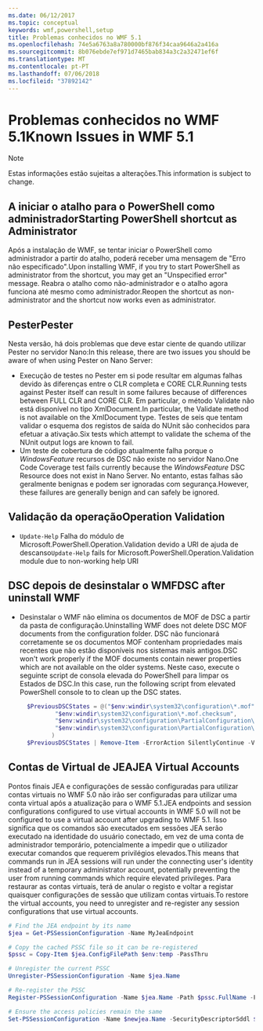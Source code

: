 ```yaml
---
ms.date: 06/12/2017
ms.topic: conceptual
keywords: wmf,powershell,setup
title: Problemas conhecidos no WMF 5.1
ms.openlocfilehash: 74e5a6763a8a780000bf876f34caa9646a2a416a
ms.sourcegitcommit: 8b076ebde7ef971d7465bab834a3c2a32471ef6f
ms.translationtype: MT
ms.contentlocale: pt-PT
ms.lasthandoff: 07/06/2018
ms.locfileid: "37892142"
---
```

# <a name="known-issues-in-wmf-51"></a><span data-ttu-id="7e0b8-103">Problemas conhecidos no WMF 5.1</span><span class="sxs-lookup"><span data-stu-id="7e0b8-103">Known Issues in WMF 5.1</span></span>

> [!Note]
> <span data-ttu-id="7e0b8-104">Estas informações estão sujeitas a alterações.</span><span class="sxs-lookup"><span data-stu-id="7e0b8-104">This information is subject to change.</span></span>

## <a name="starting-powershell-shortcut-as-administrator"></a><span data-ttu-id="7e0b8-105">A iniciar o atalho para o PowerShell como administrador</span><span class="sxs-lookup"><span data-stu-id="7e0b8-105">Starting PowerShell shortcut as Administrator</span></span>

<span data-ttu-id="7e0b8-106">Após a instalação de WMF, se tentar iniciar o PowerShell como administrador a partir do atalho, poderá receber uma mensagem de "Erro não especificado".</span><span class="sxs-lookup"><span data-stu-id="7e0b8-106">Upon installing WMF, if you try to start PowerShell as administrator from the shortcut, you may get an "Unspecified error" message.</span></span>
<span data-ttu-id="7e0b8-107">Reabra o atalho como não-administrador e o atalho agora funciona até mesmo como administrador.</span><span class="sxs-lookup"><span data-stu-id="7e0b8-107">Reopen the shortcut as non-administrator and the shortcut now works even as administrator.</span></span>

## <a name="pester"></a><span data-ttu-id="7e0b8-108">Pester</span><span class="sxs-lookup"><span data-stu-id="7e0b8-108">Pester</span></span>

<span data-ttu-id="7e0b8-109">Nesta versão, há dois problemas que deve estar ciente de quando utilizar Pester no servidor Nano:</span><span class="sxs-lookup"><span data-stu-id="7e0b8-109">In this release, there are two issues you should be aware of when using Pester on Nano Server:</span></span>

- <span data-ttu-id="7e0b8-110">Execução de testes no Pester em si pode resultar em algumas falhas devido às diferenças entre o CLR completa e CORE CLR.</span><span class="sxs-lookup"><span data-stu-id="7e0b8-110">Running tests against Pester itself can result in some failures because of differences between FULL CLR and CORE CLR.</span></span> <span data-ttu-id="7e0b8-111">Em particular, o método Validate não está disponível no tipo XmlDocument.</span><span class="sxs-lookup"><span data-stu-id="7e0b8-111">In particular, the Validate method is not available on the XmlDocument type.</span></span> <span data-ttu-id="7e0b8-112">Testes de seis que tentam validar o esquema dos registos de saída do NUnit são conhecidos para efetuar a ativação.</span><span class="sxs-lookup"><span data-stu-id="7e0b8-112">Six tests which attempt to validate the schema of the NUnit output logs are known to fail.</span></span>
- <span data-ttu-id="7e0b8-113">Um teste de cobertura de código atualmente falha porque o *WindowsFeature* recursos de DSC não existe no servidor Nano.</span><span class="sxs-lookup"><span data-stu-id="7e0b8-113">One Code Coverage test fails currently because the *WindowsFeature* DSC Resource does not exist in Nano Server.</span></span> <span data-ttu-id="7e0b8-114">No entanto, estas falhas são geralmente benignas e podem ser ignoradas com segurança.</span><span class="sxs-lookup"><span data-stu-id="7e0b8-114">However, these failures are generally benign and can safely be ignored.</span></span>

## <a name="operation-validation"></a><span data-ttu-id="7e0b8-115">Validação da operação</span><span class="sxs-lookup"><span data-stu-id="7e0b8-115">Operation Validation</span></span>

- <span data-ttu-id="7e0b8-116">`Update-Help` Falha do módulo de Microsoft.PowerShell.Operation.Validation devido a URI de ajuda de descanso</span><span class="sxs-lookup"><span data-stu-id="7e0b8-116">`Update-Help` fails for Microsoft.PowerShell.Operation.Validation module due to non-working help URI</span></span>

## <a name="dsc-after-uninstall-wmf"></a><span data-ttu-id="7e0b8-117">DSC depois de desinstalar o WMF</span><span class="sxs-lookup"><span data-stu-id="7e0b8-117">DSC after uninstall WMF</span></span>

- <span data-ttu-id="7e0b8-118">Desinstalar o WMF não elimina os documentos de MOF de DSC a partir da pasta de configuração.</span><span class="sxs-lookup"><span data-stu-id="7e0b8-118">Uninstalling WMF does not delete DSC MOF documents from the configuration folder.</span></span> <span data-ttu-id="7e0b8-119">DSC não funcionará corretamente se os documentos MOF contenham propriedades mais recentes que não estão disponíveis nos sistemas mais antigos.</span><span class="sxs-lookup"><span data-stu-id="7e0b8-119">DSC won't work properly if the MOF documents contain newer properties which are not available on the older systems.</span></span> <span data-ttu-id="7e0b8-120">Neste caso, execute o seguinte script de consola elevada do PowerShell para limpar os Estados de DSC.</span><span class="sxs-lookup"><span data-stu-id="7e0b8-120">In this case, run the following script from elevated PowerShell console to to clean up the DSC states.</span></span>

  ```powershell
    $PreviousDSCStates = @("$env:windir\system32\configuration\*.mof",
            "$env:windir\system32\configuration\*.mof.checksum",
            "$env:windir\system32\configuration\PartialConfiguration\*.mof",
            "$env:windir\system32\configuration\PartialConfiguration\*.mof.checksum"
           )
    $PreviousDSCStates | Remove-Item -ErrorAction SilentlyContinue -Verbose
  ```

## <a name="jea-virtual-accounts"></a><span data-ttu-id="7e0b8-121">Contas de Virtual de JEA</span><span class="sxs-lookup"><span data-stu-id="7e0b8-121">JEA Virtual Accounts</span></span>

<span data-ttu-id="7e0b8-122">Pontos finais JEA e configurações de sessão configuradas para utilizar contas virtuais no WMF 5.0 não irão ser configuradas para utilizar uma conta virtual após a atualização para o WMF 5.1.</span><span class="sxs-lookup"><span data-stu-id="7e0b8-122">JEA endpoints and session configurations configured to use virtual accounts in WMF 5.0 will not be configured to use a virtual account after upgrading to WMF 5.1.</span></span>
<span data-ttu-id="7e0b8-123">Isso significa que os comandos são executados em sessões JEA serão executado na identidade do usuário conectado, em vez de uma conta de administrador temporário, potencialmente a impedir que o utilizador executar comandos que requerem privilégios elevados.</span><span class="sxs-lookup"><span data-stu-id="7e0b8-123">This means that commands run in JEA sessions will run under the connecting user's identity instead of a temporary administrator account, potentially preventing the user from running commands which require elevated privileges.</span></span>
<span data-ttu-id="7e0b8-124">Para restaurar as contas virtuais, terá de anular o registo e voltar a registar quaisquer configurações de sessão que utilizam contas virtuais.</span><span class="sxs-lookup"><span data-stu-id="7e0b8-124">To restore the virtual accounts, you need to unregister and re-register any session configurations that use virtual accounts.</span></span>

```powershell
# Find the JEA endpoint by its name
$jea = Get-PSSessionConfiguration -Name MyJeaEndpoint

# Copy the cached PSSC file so it can be re-registered
$pssc = Copy-Item $jea.ConfigFilePath $env:temp -PassThru

# Unregister the current PSSC
Unregister-PSSessionConfiguration -Name $jea.Name

# Re-register the PSSC
Register-PSSessionConfiguration -Name $jea.Name -Path $pssc.FullName -Force

# Ensure the access policies remain the same
Set-PSSessionConfiguration -Name $newjea.Name -SecurityDescriptorSddl $jea.SecurityDescriptorSddl
```
